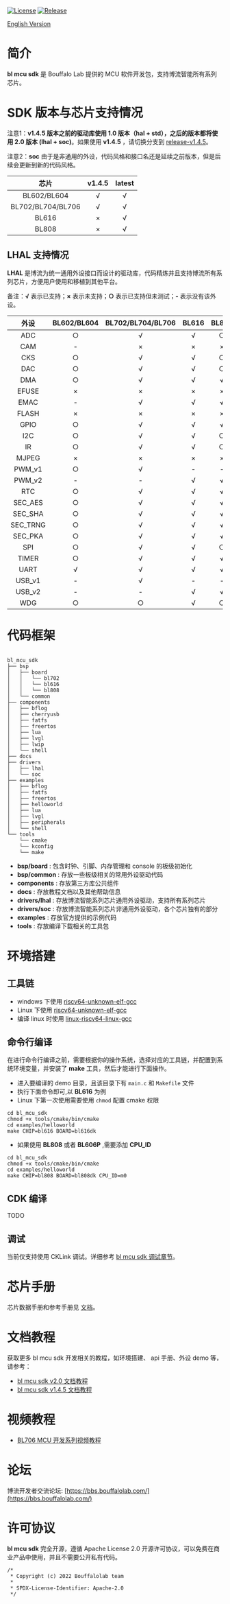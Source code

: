 [![License](https://img.shields.io/badge/License-Apache--2.0-brightgreen)](LICENSE)
[![Release](https://img.shields.io/github/v/tag/bouffalolab/bl_mcu_sdk?color=s&label=release)]()

[English Version](README.md)

# 简介

**bl mcu sdk** 是 Bouffalo Lab 提供的 MCU 软件开发包，支持博流智能所有系列芯片。

# SDK 版本与芯片支持情况

注意1：**v1.4.5 版本之前的驱动库使用 1.0 版本（hal + std），之后的版本都将使用 2.0 版本 (lhal + soc)**。如果使用 **v1.4.5** ，请切换分支到 [release-v1.4.5](https://github.com/bouffalolab/bl_mcu_sdk/tree/release_v1.4.5)。

注意2：**soc** 由于是非通用的外设，代码风格和接口名还是延续之前版本，但是后续会更新到新的代码风格。

|   芯片        |  v1.4.5  |  latest |
|:-------------:|:--------:|:-------:|
|BL602/BL604    |  √       |   √     |
|BL702/BL704/BL706 |  √    |   √     |
|BL616     |  ×            |   √     |
|BL808     |  ×            |   √     |

## LHAL 支持情况

**LHAL** 是博流为统一通用外设接口而设计的驱动库，代码精炼并且支持博流所有系列芯片，方便用户使用和移植到其他平台。

备注：**√** 表示已支持；**×** 表示未支持；**○** 表示已支持但未测试；**-** 表示没有该外设。

|   外设       |    BL602/BL604 |    BL702/BL704/BL706 |    BL616    |   BL808  |
|:------------:|:--------------:|:--------------------:|:-----------:|:--------:|
|  ADC         |      ○         |      √             |   √           |   ○      |
|  CAM         |      -         |      ×             |   ×           |   ×      |
|  CKS         |      ○         |      √             |   √           |   ○      |
|  DAC         |      ○         |      √             |   √           |   ○      |
|  DMA         |      ○         |      √             |   √           |   √      |
|  EFUSE       |      ×         |      ×             |   ×           |   ×      |
|  EMAC        |      -         |      √             |   √           |   √      |
|  FLASH       |      ×         |      ×             |   ×           |   ×      |
|  GPIO        |      ○         |      √             |   √           |   √      |
|  I2C         |      ○         |      √             |   √           |   ○      |
|  IR          |      ○         |      √             |   √           |   ○      |
|  MJPEG       |      ×         |      ×             |   ×           |   ×      |
|  PWM_v1      |      ○         |      √             |   -           |   -      |
|  PWM_v2      |      -         |      -             |   √           |   √      |
|  RTC         |      ○         |      √             |   √           |   √      |
|  SEC_AES     |      ○         |      √             |   √           |   √      |
|  SEC_SHA     |      ○         |      √             |   √           |   √      |
|  SEC_TRNG    |      ○         |      √             |   √           |   √      |
|  SEC_PKA     |      ○         |      √             |   √           |   √      |
|  SPI         |      ○         |      √             |   √           |   ○      |
|  TIMER       |      ○         |      √             |   √           |   √      |
|  UART        |      √         |      √             |   √           |   √      |
|  USB_v1      |      -         |      √             |   -           |   -      |
|  USB_v2      |      -         |      -             |   √           |   √      |
|  WDG         |      ○         |      ○             |   √           |   ○      |

# 代码框架

```

bl_mcu_sdk
├── bsp
│   ├── board
│   │   └── bl702
│   │   └── bl616
│   │   └── bl808
│   └── common
├── components
│   ├── bflog
│   ├── cherryusb
│   ├── fatfs
│   ├── freertos
│   ├── lua
│   ├── lvgl
│   ├── lwip
│   └── shell
├── docs
├── drivers
│   ├── lhal
│   └── soc
├── examples
│   ├── bflog
│   ├── fatfs
│   ├── freertos
│   ├── helloworld
│   ├── lua
│   ├── lvgl
│   ├── peripherals
│   └── shell
└── tools
    └── cmake
    └── kconfig
    └── make

```

- **bsp/board** : 包含时钟、引脚、内存管理和 console 的板级初始化
- **bsp/common** : 存放一些板级相关的常用外设驱动代码
- **components** : 存放第三方库公共组件
- **docs** : 存放教程文档以及其他帮助信息
- **drivers/lhal** : 存放博流智能系列芯片通用外设驱动，支持所有系列芯片
- **drivers/soc** : 存放博流智能系列芯片非通用外设驱动，各个芯片独有的部分
- **examples** : 存放官方提供的示例代码
- **tools** : 存放编译下载相关的工具包

# 环境搭建

## 工具链

- windows 下使用 [riscv64-unknown-elf-gcc](https://gitee.com/bouffalolab/toolchain_gcc_t-head_windows)
- Linux 下使用 [riscv64-unknown-elf-gcc](https://gitee.com/bouffalolab/toolchain_gcc_t-head_linux)
- 编译 linux 时使用 [linux-riscv64-linux-gcc](https://gitee.com/bouffalolab/linuxtoolchain_gcc_t-head)

## 命令行编译

在进行命令行编译之前，需要根据你的操作系统，选择对应的工具链，并配置到系统环境变量，并安装了 **make** 工具，然后才能进行下面操作。

- 进入要编译的 demo 目录，且该目录下有 `main.c` 和 `Makefile` 文件
- 执行下面命令即可,以 **BL616** 为例
- Linux 下第一次使用需要使用 `chmod` 配置 cmake 权限

```
cd bl_mcu_sdk
chmod +x tools/cmake/bin/cmake
cd examples/helloworld
make CHIP=bl616 BOARD=bl616dk
```

- 如果使用 **BL808** 或者 **BL606P** ,需要添加 **CPU_ID**

```
cd bl_mcu_sdk
chmod +x tools/cmake/bin/cmake
cd examples/helloworld
make CHIP=bl808 BOARD=bl808dk CPU_ID=m0
```

## CDK 编译

TODO

## 调试

当前仅支持使用 CKLink 调试。详细参考 [bl mcu sdk 调试章节](https://bl-mcu-sdk.readthedocs.io/zh_CN/latest/get_started/debug.html)。

# 芯片手册

芯片数据手册和参考手册见 [文档](https://dev.bouffalolab.com/document)。

# 文档教程

获取更多 bl mcu sdk 开发相关的教程，如环境搭建、 api 手册、外设 demo 等，请参考：

- [bl mcu sdk v2.0 文档教程](https://bl-mcu-sdk.readthedocs.io/zh_CN/latest/)
- [bl mcu sdk v1.4.5 文档教程](https://dev.bouffalolab.com/media/doc/sdk/bl_mcu_sdk_zh/index.html)

# 视频教程

- [BL706 MCU 开发系列视频教程](https://www.bilibili.com/video/BV1xK4y1P7ur)

# 论坛

博流开发者交流论坛: [https://bbs.bouffalolab.com/](https://bbs.bouffalolab.com/)

# 许可协议

**bl mcu sdk** 完全开源，遵循 Apache License 2.0 开源许可协议，可以免费在商业产品中使用，并且不需要公开私有代码。

```
/*
 * Copyright (c) 2022 Bouffalolab team
 *
 * SPDX-License-Identifier: Apache-2.0
 */

```